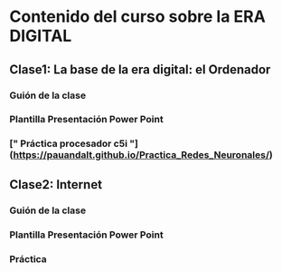 # Contenido del curso sobre la ERA DIGITAL

## Clase1: La base de la era digital: el Ordenador

### Guión de la clase
### Plantilla Presentación Power Point 
### [" Práctica procesador c5i "] (https://pauandalt.github.io/Practica_Redes_Neuronales/)



## Clase2: Internet

### Guión de la clase
### Plantilla Presentación Power Point 
### Práctica



